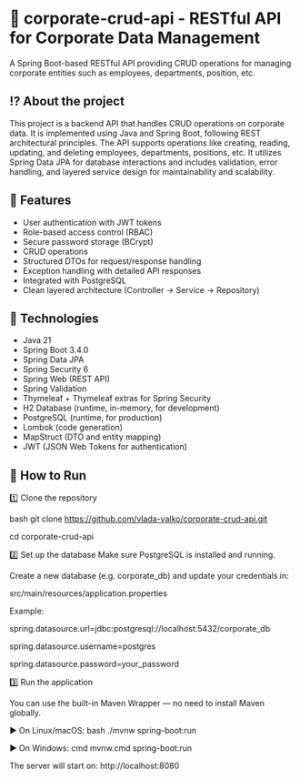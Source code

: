 # :office: corporate-crud-api - RESTful API for Corporate Data Management
A Spring Boot-based RESTful API providing CRUD operations for managing corporate entities such as employees, departments, position, etc. 
## :interrobang: About the project
This project is a backend API that handles CRUD operations on corporate data. It is implemented using Java and Spring Boot, following REST architectural principles. The API supports operations like creating, reading, updating, and deleting employees, departments,  positions, etc. It utilizes Spring Data JPA for database interactions and includes validation, error handling, and layered service design for maintainability and scalability.
## :rocket: Features

- User authentication with JWT tokens
- Role-based access control (RBAC)
- Secure password storage (BCrypt)
- CRUD operations
- Structured DTOs for request/response handling
- Exception handling with detailed API responses
- Integrated with PostgreSQL
- Clean layered architecture (Controller → Service → Repository)

## :wrench: Technologies
* Java 21
* Spring Boot 3.4.0
* Spring Data JPA
* Spring Security 6
* Spring Web (REST API)
* Spring Validation
* Thymeleaf + Thymeleaf extras for Spring Security
* H2 Database (runtime, in-memory, for development)
* PostgreSQL (runtime, for production)
* Lombok (code generation)
* MapStruct (DTO and entity mapping)
* JWT (JSON Web Tokens for authentication)

  
## :rocket: How to Run
:one: Clone the repository

bash
git clone https://github.com/vlada-valko/corporate-crud-api.git

cd corporate-crud-api

:two: Set up the database
Make sure PostgreSQL is installed and running.

Create a new database (e.g. corporate_db) and update your credentials in:

src/main/resources/application.properties

Example:

spring.datasource.url=jdbc:postgresql://localhost:5432/corporate_db

spring.datasource.username=postgres

spring.datasource.password=your_password

:three: Run the application

You can use the built-in Maven Wrapper — no need to install Maven globally.

▶ On Linux/macOS:
bash
./mvnw spring-boot:run

▶ On Windows:
cmd
mvnw.cmd spring-boot:run

The server will start on:
http://localhost:8080
